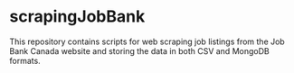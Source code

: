 # scrapingJobBank
This repository contains scripts for web scraping job listings from the Job Bank Canada website and storing the data in both CSV and MongoDB formats.
